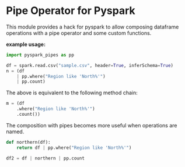 # Pipe Operator for Pyspark

This module provides a hack for pyspark to allow
composing dataframe operations with a pipe operator
and some custom functions.

**example usage:**

```python
import pyspark_pipes as pp

df = spark.read.csv("sample.csv", header=True, inferSchema=True)
n = (df
    | pp.where("Region like 'North%'")
    | pp.count)
```

The above is equivalent to the following method chain:

```python
m = (df
    .where("Region like 'North%'")
    .count())
```

The composition with pipes becomes more useful when
operations are named.

```python
def northern(df):
    return df | pp.where("Region like 'North%'")

df2 = df | northern | pp.count
```
